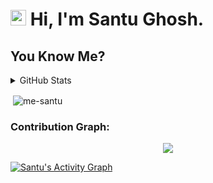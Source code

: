 <h1 align="left"><img src="https://media.giphy.com/media/hvRJCLFzcasrR4ia7z/giphy.gif" width="25px"> Hi, I'm Santu Ghosh.</h1>

## You Know Me?

<details>
  <summary>GitHub Stats</summary>
  <br/>
<p align="left"> <a href="https://github.com/me-santu"><img src="https://github-profile-trophy.vercel.app/?username=me-santu" alt="me-santu" /></a> </p>

</details>
<p>&nbsp;<img align="center" src="https://github-readme-stats.vercel.app/api?username=me-santu&show_icons=true&locale=en" alt="me-santu" /></p>

### Contribution Graph:

<p align="center">
  <a href="https://github.com/me-santu">
    <img src="https://github-readme-streak-stats.herokuapp.com?user=me-santu&theme=gruvbox&date_format=M%20j%5B%2C%20Y%5D"/>
  </a>
</p>
<a href="https://github.com/me-santu"><img alt="Santu's Activity Graph" src="https://activity-graph.herokuapp.com/graph?username=me-santu&bg_color=1F222E&color=F8D866&line=F85D7F&point=FFFFFF&hide_border=true" /></a>


<!---
me-santu/me-santu is a ✨ special ✨ repository because its `README.md` (this file) appears on your GitHub profile.
You can click the Preview link to take a look at your changes.
--->
